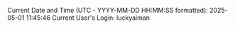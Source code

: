 Current Date and Time (UTC - YYYY-MM-DD HH:MM:SS formatted): 2025-05-01 11:45:46
Current User's Login: luckyaiman
